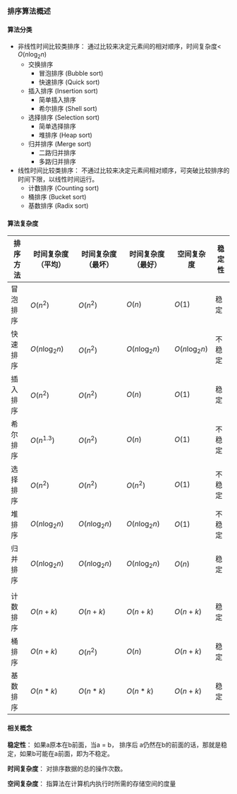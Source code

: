 ### 排序算法概述

#### 算法分类

- 非线性时间比较类排序： 通过比较来决定元素间的相对顺序，时间复杂度< $O(n\log_2n)$
  - 交换排序
    - 冒泡排序 (Bubble sort)
    - 快速排序 (Quick sort)
  - 插入排序 (Insertion sort)
    - 简单插入排序 
    - 希尔排序 (Shell sort)
  - 选择排序 (Selection sort)
    - 简单选择排序
    - 堆排序 (Heap sort)
  - 归并排序 (Merge sort)
    - 二路归并排序 
    - 多路归并排序 
- 线性时间比较类排序： 不通过比较来决定元素间相对顺序，可突破比较排序的时间下限，以线性时间运行。
  - 计数排序 (Counting sort)
  - 桶排序 (Bucket sort)
  - 基数排序 (Radix sort)

#### 算法复杂度

| 排序方法 | 时间复杂度（平均） | 时间复杂度（最坏） | 时间复杂度（最好） | 空间复杂度    | 稳定性 |
| -------- | ------------------ | ------------------ | ------------------ | ------------- | ------ |
| 冒泡排序 | $O(n^2)$           | $O(n^2)$           | $O(n)$             | $O(1)$        | 稳定   |
| 快速排序 | $O(n\log_2n)$      | $O(n^2)$           | $O(n\log_2n)$      | $O(n\log_2n)$ | 不稳定 |
| 插入排序 | $O(n^2)$           | $O(n^2)$           | $O(n)$             | $O(1)$        | 稳定   |
| 希尔排序 | $O(n^{1.3})$       | $O(n^2)$           | $O(n)$             | $O(1)$        | 不稳定 |
| 选择排序 | $O(n^2)$           | $O(n^2)$           | $O(n^2)$           | $O(1)$        | 不稳定 |
| 堆排序   | $O(n\log_2n)$      | $O(n\log_2n)$      | $O(n\log_2n)$      | $O(1)$        | 不稳定 |
| 归并排序 | $O(n\log_2n)$      | $O(n\log_2n)$      | $O(n\log_2n)$      | $O(n)$        | 稳定   |
|          |                    |                    |                    |               |        |
| 计数排序 | $O(n+k)$           | $O(n+k)$           | $O(n+k)$           | $O(n+k)$      | 稳定   |
| 桶排序   | $O(n+k)$           | $O(n^2)$           | $O(n)$             | $O(n+k)$      | 稳定   |
| 基数排序 | $O(n*k)$           | $O(n*k)$           | $O(n*k)$           | $O(n+k)$      | 稳定   |

#### 相关概念

**稳定性**： 如果a原本在b前面，当a = b， 排序后 a仍然在b的前面的话，那就是稳定，如果b可能在a前面，即为不稳定。

**时间复杂度**： 对排序数据的总的操作次数。

**空间复杂度**： 指算法在计算机内执行时所需的存储空间的度量

